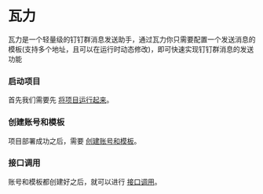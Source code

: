 # 瓦力

瓦力是一个轻量级的钉钉群消息发送助手，通过瓦力你只需要配置一个发送消息的模板(支持多个地址，且可以在运行时动态修改)，即可快速实现钉钉群消息的发送功能



### 启动项目

首先我们需要先 [将项目运行起来](md/quick-start.md)。



### 创建账号和模板

项目部署成功之后，需要 [创建账号和模板](md/web-operation.md)。



### 接口调用

账号和模板都创建好之后，就可以进行 [接口调用](md/api-invoke.md)。



